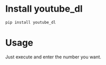 
# Install youtube_dl

```bash
pip install youtube_dl
```

# Usage

Just execute and enter the number you want.
